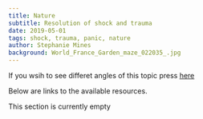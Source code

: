 ```yaml
---
title: Nature
subtitle: Resolution of shock and trauma
date: 2019-05-01
tags: shock, trauma, panic, nature
author: Stephanie Mines
background: World_France_Garden_maze_022035_.jpg
---
```


If you wsih to see differet angles of this topic press [here](/topics/resolution-of-shock-and-trauma.html)

Below are links to the available resources.

This section is currently empty
